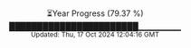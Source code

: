 <p align="center">
⏳Year Progress (79.37 %)<br>
███████████████████████▁▁▁▁▁▁▁ <br>
<sub>Updated: Thu, 17 Oct 2024 12:04:16 GMT</sub>
</p>

